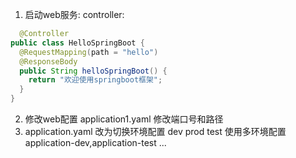 1. 启动web服务:
  controller:
  ```java
    @Controller
  public class HelloSpringBoot {
    @RequestMapping(path = "hello")
    @ResponseBody
    public String helloSpringBoot() {
      return "欢迎使用springboot框架";
    }
  }
  ```


2. 修改web配置 application1.yaml 修改端口号和路径
3. application.yaml 改为切换环境配置 dev prod test 使用多环境配置application-dev,application-test ...
